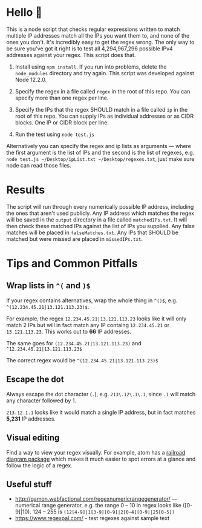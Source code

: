 # Hello 👋

This is a node script that checks regular expressions written to match multiple IP addresses match all the IPs you want them to, and none of the ones you don't. It's incredibly easy to get the regex wrong. The only way to be sure you've got it right is to test all 4,294,967,296 possible IPv4 addresses against your regex. This script does that.

1. Install using `npm install`. If you run into problems, delete the `node_modules` directory and try again. This script was developed against Node 12.2.0.

2. Specify the regex in a file called `regex` in the root of this repo. You can specify more than one regex per line.

3. Specify the IPs that the regex SHOULD match in a file called `ip` in the root of this repo. You can supply IPs as individual addresses or as CIDR blocks. One IP or CIDR block per line.

4. Run the test using `node test.js`

Alternatively you can specify the regex and ip lists as arguments — where the first argument is the list of IPs and the second is the list of regexes, e.g. `node test.js ~/Desktop/ipList.txt ~/Desktop/regexes.txt`, just make sure node can read those files.

# Results

The script will run through every numerically possible IP address, including the ones that aren't used publicly. Any IP address which matches the regex will be saved in the `output` directory in a file called `matchedIPs.txt`. It will then check these matched IPs against the list of IPs you supplied. Any false matches will be placed in `falseMatches.txt`. Any IPs that SHOULD be matched but were missed are placed in `missedIPs.txt`.

# Tips and Common Pitfalls

## Wrap lists in `^(` and `)$`

If your regex contains alternatives, wrap the whole thing in `^()$`, e.g. `^(12.234.45.21|13.121.113.23)$`.

For example, the regex `12.234.45.21|13.121.113.23` looks like it will only match 2 IPs but will in fact match any IP containg `12.234.45.21` or `13.121.113.23`. This works out to **66** IP addresses.

The same goes for `(12.234.45.21|13.121.113.23)` and `^12.234.45.21|13.121.113.23$`

The correct regex would be `^(12.234.45.21|13.121.113.23)$`

## Escape the dot

Always escape the dot character (`.`), e.g. `213\.12\.1\.1`, since `.1` will match any character followed by 1.

`213.12.1.1` looks like it would match a single IP address, but in fact matches **5,231** IP addresses.

## Visual editing

Find a way to view your regex visually. For example, atom has a [railroad diagram package](https://atom.io/packages/regex-railroad-diagram) which makes it much easier to spot errors at a glance and follow the logic of a regex.

## Useful stuff

- <http://gamon.webfactional.com/regexnumericrangegenerator/> — numerical range generator, e.g. the range 0 – 10 in regex looks like ([0-9]|10). 124 – 255 is `(12[4-9]|1[3-9][0-9]|2[0-4][0-9]|25[0-5])`
- <https://www.regexpal.com/> - test regexes against sample text
